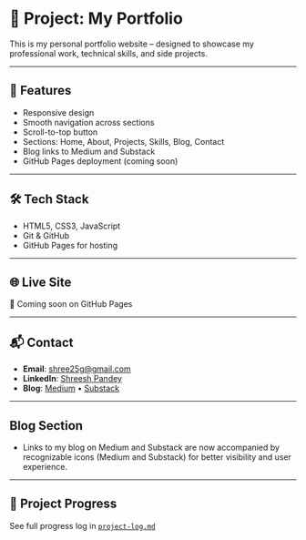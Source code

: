 # 💼 Project: My Portfolio

This is my personal portfolio website – designed to showcase my professional work, technical skills, and side projects.

---

## 🚀 Features

- Responsive design
- Smooth navigation across sections
- Scroll-to-top button
- Sections: Home, About, Projects, Skills, Blog, Contact
- Blog links to Medium and Substack
- GitHub Pages deployment (coming soon)

---

## 🛠 Tech Stack

- HTML5, CSS3, JavaScript
- Git & GitHub
- GitHub Pages for hosting

---

## 🌐 Live Site

🚧 Coming soon on GitHub Pages

---

## 📬 Contact

- **Email**: shree25g@gmail.com  
- **LinkedIn**: [Shreesh Pandey](https://www.linkedin.com/in/shreesh-pandey)  
- **Blog**: [Medium](https://theterran.medium.com/) • [Substack](https://theterran.substack.com/)

---

## Blog Section
- Links to my blog on Medium and Substack are now accompanied by recognizable icons (Medium and Substack) for better visibility and user experience.

---
## 📅 Project Progress

See full progress log in [`project-log.md`](project-log.md)
